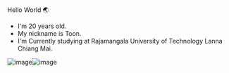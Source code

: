 Hello World 🌏

- I'm 20 years old.
- My nickname is Toon.
- I'm Currently studying at Rajamangala University of Technology Lanna Chiang Mai.


![image](https://user-images.githubusercontent.com/118198788/202242149-5e8261a6-c3e8-48f0-87a1-61805c6ca2b4.png)![image](https://user-images.githubusercontent.com/118198788/202243821-6a72560e-4cd2-4eeb-a27d-8a3485d927d9.png)

